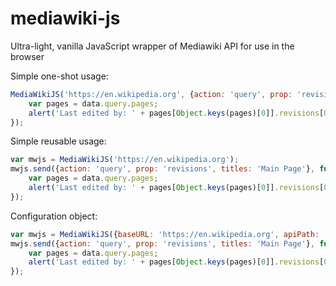# mediawiki-js

Ultra-light, vanilla JavaScript wrapper of Mediawiki API for use in the browser

Simple one-shot usage:

```javascript
MediaWikiJS('https://en.wikipedia.org', {action: 'query', prop: 'revisions', titles: 'Main Page'}, function (data) {
    var pages = data.query.pages;
    alert('Last edited by: ' + pages[Object.keys(pages)[0]].revisions[0].user);
});
```

Simple reusable usage:

```javascript
var mwjs = MediaWikiJS('https://en.wikipedia.org');
mwjs.send({action: 'query', prop: 'revisions', titles: 'Main Page'}, function (data) {
    var pages = data.query.pages;
    alert('Last edited by: ' + pages[Object.keys(pages)[0]].revisions[0].user);
});
```

Configuration object:

```javascript
var mwjs = MediaWikiJS({baseURL: 'https://en.wikipedia.org', apiPath: '/w/api.php'});
mwjs.send({action: 'query', prop: 'revisions', titles: 'Main Page'}, function (data) {
    var pages = data.query.pages;
    alert('Last edited by: ' + pages[Object.keys(pages)[0]].revisions[0].user);
});
```

